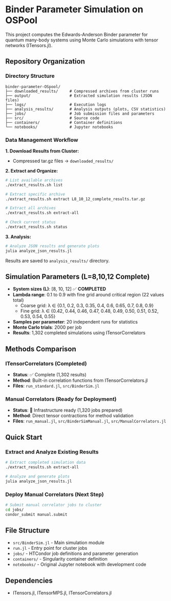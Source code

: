 # Binder Parameter Simulation on OSPool
This project computes the Edwards-Anderson Binder parameter for quantum many-body systems using Monte Carlo simulations with tensor networks (ITensors.jl).

## Repository Organization

### Directory Structure
```
binder-parameter-OSpool/
├── downloaded_results/     # Compressed archives from cluster runs
├── output/                 # Extracted simulation results (JSON files)
├── logs/                   # Execution logs
├── analysis_results/       # Analysis outputs (plots, CSV statistics)
├── jobs/                   # Job submission files and parameters
├── src/                    # Source code
├── containers/             # Container definitions
└── notebooks/              # Jupyter notebooks
```

### Data Management Workflow

**1. Download Results from Cluster:**
- Compressed tar.gz files → `downloaded_results/`

**2. Extract and Organize:**
```bash
# List available archives
./extract_results.sh list

# Extract specific archive
./extract_results.sh extract L8_10_12_complete_results.tar.gz

# Extract all archives
./extract_results.sh extract-all

# Check current status
./extract_results.sh status
```

**3. Analysis:**
```bash
# Analyze JSON results and generate plots
julia analyze_json_results.jl
```

Results are saved to `analysis_results/` directory.

## Simulation Parameters (L=8,10,12 Complete)

- **System sizes (L)**: [8, 10, 12] ✅ **COMPLETED**
- **Lambda range**: 0.1 to 0.9 with fine grid around critical region (22 values total)
  - Coarse grid: λ ∈ {0.1, 0.2, 0.3, 0.35, 0.4, 0.6, 0.65, 0.7, 0.8, 0.9}
  - Fine grid: λ ∈ {0.42, 0.44, 0.46, 0.47, 0.48, 0.49, 0.50, 0.51, 0.52, 0.53, 0.54, 0.55}
- **Samples per parameter**: 20 independent runs for statistics
- **Monte Carlo trials**: 2000 per job
- **Results**: 1,302 completed simulations using ITensorCorrelators

## Methods Comparison

### ITensorCorrelators (Completed)
- **Status**: ✅ Complete (1,302 results)
- **Method**: Built-in correlation functions from ITensorCorrelators.jl
- **Files**: `run_standard.jl`, `src/BinderSim.jl`

### Manual Correlators (Ready for Deployment)
- **Status**: 🚀 Infrastructure ready (1,320 jobs prepared)
- **Method**: Direct tensor contractions for method validation
- **Files**: `run_manual.jl`, `src/BinderSimManual.jl`, `src/ManualCorrelators.jl`

## Quick Start

### Extract and Analyze Existing Results
```bash
# Extract completed simulation data
./extract_results.sh extract-all

# Analyze and generate plots
julia analyze_json_results.jl
```

### Deploy Manual Correlators (Next Step)
```bash
# Submit manual correlator jobs to cluster
cd jobs/
condor_submit manual.submit
```

## File Structure

- `src/BinderSim.jl` - Main simulation module
- `run.jl` - Entry point for cluster jobs
- `jobs/` - HTCondor job definitions and parameter generation
- `containers/` - Singularity container definition
- `notebooks/` - Original Jupyter notebook with development code

## Dependencies

- ITensors.jl, ITensorMPS.jl, ITensorCorrelators.jl
